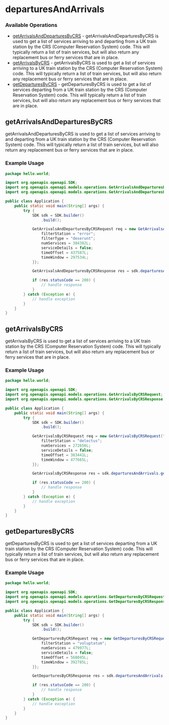 # departuresAndArrivals

### Available Operations

* [getArrivalsAndDeparturesByCRS](#getarrivalsanddeparturesbycrs) - getArrivalsAndDeparturesByCRS is used to get a list of services arriving to and departing from a UK train station by the CRS (Computer Reservation System) code. This will typically return a list of train services, but will also return any replacement bus or ferry services that are in place.
* [getArrivalsByCRS](#getarrivalsbycrs) - getArrivalsByCRS is used to get a list of services arriving to a UK train station by the CRS (Computer Reservation System) code. This will typically return a list of train services, but will also return any replacement bus or ferry services that are in place.
* [getDeparturesByCRS](#getdeparturesbycrs) - getDeparturesByCRS is used to get a list of services departing from a UK train station by the CRS (Computer Reservation System) code. This will typically return a list of train services, but will also return any replacement bus or ferry services that are in place.

## getArrivalsAndDeparturesByCRS

getArrivalsAndDeparturesByCRS is used to get a list of services arriving to and departing from a UK train station by the CRS (Computer Reservation System) code. This will typically return a list of train services, but will also return any replacement bus or ferry services that are in place.

### Example Usage

```java
package hello.world;

import org.openapis.openapi.SDK;
import org.openapis.openapi.models.operations.GetArrivalsAndDeparturesByCRSRequest;
import org.openapis.openapi.models.operations.GetArrivalsAndDeparturesByCRSResponse;

public class Application {
    public static void main(String[] args) {
        try {
            SDK sdk = SDK.builder()
                .build();

            GetArrivalsAndDeparturesByCRSRequest req = new GetArrivalsAndDeparturesByCRSRequest("illum", "vel") {{
                filterStation = "error";
                filterType = "deserunt";
                numServices = 384382L;
                serviceDetails = false;
                timeOffset = 437587L;
                timeWindow = 297534L;
            }};            

            GetArrivalsAndDeparturesByCRSResponse res = sdk.departuresAndArrivals.getArrivalsAndDeparturesByCRS(req);

            if (res.statusCode == 200) {
                // handle response
            }
        } catch (Exception e) {
            // handle exception
        }
    }
}
```

## getArrivalsByCRS

getArrivalsByCRS is used to get a list of services arriving to a UK train station by the CRS (Computer Reservation System) code. This will typically return a list of train services, but will also return any replacement bus or ferry services that are in place.

### Example Usage

```java
package hello.world;

import org.openapis.openapi.SDK;
import org.openapis.openapi.models.operations.GetArrivalsByCRSRequest;
import org.openapis.openapi.models.operations.GetArrivalsByCRSResponse;

public class Application {
    public static void main(String[] args) {
        try {
            SDK sdk = SDK.builder()
                .build();

            GetArrivalsByCRSRequest req = new GetArrivalsByCRSRequest("debitis", "ipsa") {{
                filterStation = "delectus";
                numServices = 272656L;
                serviceDetails = false;
                timeOffset = 383441L;
                timeWindow = 477665L;
            }};            

            GetArrivalsByCRSResponse res = sdk.departuresAndArrivals.getArrivalsByCRS(req);

            if (res.statusCode == 200) {
                // handle response
            }
        } catch (Exception e) {
            // handle exception
        }
    }
}
```

## getDeparturesByCRS

getDeparturesByCRS is used to get a list of services departing from a UK train station by the CRS (Computer Reservation System) code. This will typically return a list of train services, but will also return any replacement bus or ferry services that are in place.

### Example Usage

```java
package hello.world;

import org.openapis.openapi.SDK;
import org.openapis.openapi.models.operations.GetDeparturesByCRSRequest;
import org.openapis.openapi.models.operations.GetDeparturesByCRSResponse;

public class Application {
    public static void main(String[] args) {
        try {
            SDK sdk = SDK.builder()
                .build();

            GetDeparturesByCRSRequest req = new GetDeparturesByCRSRequest("minus", "placeat") {{
                filterStation = "voluptatum";
                numServices = 479977L;
                serviceDetails = false;
                timeOffset = 568045L;
                timeWindow = 392785L;
            }};            

            GetDeparturesByCRSResponse res = sdk.departuresAndArrivals.getDeparturesByCRS(req);

            if (res.statusCode == 200) {
                // handle response
            }
        } catch (Exception e) {
            // handle exception
        }
    }
}
```
